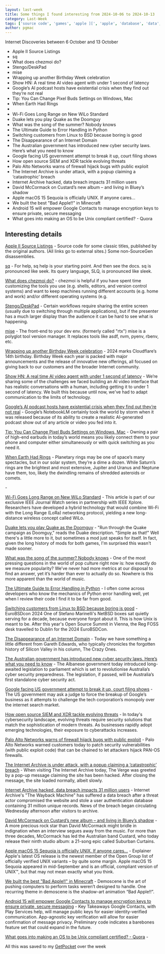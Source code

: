```yaml
---
layout: last-week
title: Some things I found interesting from 2024-10-06 to 2024-10-13
category: Last-Week
tags: ['source code', 'games', 'apple ][', 'apple', 'database', 'data', 'convert', 'personalisation', 'dotfiles', 'virtualisation', 'desktop', 'development', 'environment', 'network', 'cloudflare', 'ai', 'llm', 'google', 'ai', 'headphones', 'audio', 'space', 'earth', 'photography', 'open source', 'hardware', 'wifi', 'power', 'networking', 'mods', 'games', 'music', 'data', 'python', 'programming', 'freebsd', 'internet', 'domains', 'security', 'cyber', 'google', 'xdr', 'siem', 'security', 'malware', 'cyber', 'security', 'networking', 'cyber', 'internet', 'ddos', 'security', 'internet', 'ddos', 'data breach', 'cyber', 'music', 'australia', 'unix', 'macos', 'minecraft', 'demo', 'messaging', 'google', 'encryption', 'unix', 'macos']
author: pgmac
---
```


Internet Discoveries between  6 October and 13 October
- Apple II Source Listings
- sq
- What does chezmoi do?
- Stengo/DeskPad
- mise
- Wrapping up another Birthday Week celebration
- Show HN: A real time AI video agent with under 1 second of latency
- Google’s AI podcast hosts have existential crisis when they find out they’re not real
- Tip: You Can Change Pixel Buds Settings on Windows, Mac
- When Earth Had Rings
- 
- Wi-Fi Goes Long Range on New WiLo Standard
- Duake lets you play Quake as the Doomguy
- What was the song of the summer? Nobody knows
- The Ultimate Guide to Error Handling in Python
- Switching customers from Linux to BSD because boring is good
- The Disappearance of an Internet Domain
- The Australian government has introduced new cyber security laws. Here’s what you need to know
- Google facing US government attempt to break it up, court filing shows
- How open source SIEM and XDR tackle evolving threats
- Palo Alto Networks warns of firewall hijack bugs with public exploit
- The Internet Archive is under attack, with a popup claiming a ‘catastrophic’ breach
- Internet Archive hacked, data breach impacts 31 million users
- David McCormack on Custard’s new album – and living in Bluey’s shadow
- Apple macOS 15 Sequoia is officially UNIX. If anyone cares...
- We built the best "Bad Apple!!" in Minecraft
- Android 15 will empower Google Contacts to manage encryption keys to ensure private, secure messaging
- What goes into making an OS to be Unix compliant certified? - Quora

## Interesting details

<a name='Apple II Source Listings'>[Apple II Source Listings](https://6502disassembly.com/other-a2.html)</a> - Source code for some classic titles, published by the original authors. (All links go to external sites.) Some non-SourceGen disassemblies.

<a name='sq'>[sq](https://sq.io/)</a> - For help, sq help is your starting point. And then see the docs. sq is pronounced like seek. Its query language, SLQ, is pronounced like sleek.

<a name='What does chezmoi do?'>[What does chezmoi do?](https://chezmoi.io/what-does-chezmoi-do/)</a> - chezmoi is helpful if you have spent time customizing the tools you use (e.g. shells, editors, and version control systems) and want to keep machines running different accounts (e.g. home and work) and/or different operating systems (e.g.

<a name='Stengo/DeskPad'>[Stengo/DeskPad](https://github.com/Stengo/DeskPad)</a> - Certain workflows require sharing the entire screen (usually due to switching through multiple applications), but if the presenter has a much larger display than the audience it can be hard to see what is happening.

<a name='mise'>[mise](https://mise.jdx.dev)</a> - The front-end to your dev env. (formerly called "rtx") mise is a polyglot tool version manager. It replaces tools like asdf, nvm, pyenv, rbenv, etc.

<a name='Wrapping up another Birthday Week celebration'>[Wrapping up another Birthday Week celebration](https://blog.cloudflare.com/birthday-week-2024-wrap-up)</a> - 2024 marks Cloudflare’s 14th birthday. Birthday Week each year is packed with major announcements and the release of innovative new offerings, all focused on giving back to our customers and the broader Internet community.

<a name='Show HN: A real time AI video agent with under 1 second of latency'>[Show HN: A real time AI video agent with under 1 second of latency](https://news.ycombinator.com/item?id=41710227)</a> - We’re sharing some of the challenges we faced building an AI video interface that has realistic conversations with a human, including getting it to under 1 second of latency. We built this because until now, we've had to adapt communication to the limits of technology.

<a name='Google’s AI podcast hosts have existential crisis when they find out they’re not real'>[Google’s AI podcast hosts have existential crisis when they find out they’re not real](https://www.techradar.com/computing/artificial-intelligence/google-s-ai-podcast-hosts-have-existential-crisis-when-they-find-out-they-re-not-real)</a> - Google’s NotebookLM certainly took the world by storm when it was released because of its ability to create a realistic AI-generated podcast show out of any article or video you fed into it.

<a name='Tip: You Can Change Pixel Buds Settings on Windows, Mac'>[Tip: You Can Change Pixel Buds Settings on Windows, Mac](https://www.droid-life.com/2024/10/02/change-pixel-buds-settings-on-windows-mac/)</a> - Owning a pair of high-end earbuds in today’s world means you likely connect them to your phone and computer either simultaneously or with quick switching as you need it.

<a name='When Earth Had Rings'>[When Earth Had Rings](https://nautil.us/when-earth-had-rings-920177/)</a> - Planetary rings may be one of space’s many spectacles, but in our solar system, they’re a dime a dozen. While Saturn’s rings are the brightest and most extensive, Jupiter and Uranus and Neptune have them, too, likely the dwindling remains of shredded asteroids or comets.

<a name=''>[](https://m.dpreview.com/articles/0535447263/the-sitina-s1-how-a-determined-diy-photographer-built-his-own-full-frame-camera)</a> - 

<a name='Wi-Fi Goes Long Range on New WiLo Standard'>[Wi-Fi Goes Long Range on New WiLo Standard](https://spectrum.ieee.org/wi-fi-lora-hybrid)</a> - This article is part of our exclusive IEEE Journal Watch series in partnership with IEEE Xplore. Researchers have developed a hybrid technology that would combine Wi-Fi with the Long Range (LoRa) networking protocol, yielding a new long-distance wireless concept called WiLo.

<a name='Duake lets you play Quake as the Doomguy'>[Duake lets you play Quake as the Doomguy](https://www.pcgamer.com/games/fps/duake-lets-you-play-quake-as-the-doomguy/)</a> - "Run through the Quake campaign as Doomguy," reads the Duake description. "Simple as that!" Well there's a little more to it, but sometimes a mod just speaks for itself. In fact, given the long history of mods for both games, I'm surprised this wasn't made sooner.

<a name='What was the song of the summer? Nobody knows'>[What was the song of the summer? Nobody knows](https://sherwood.news/culture/song-of-the-summer-measuring-music-popularity-challenges/)</a> - One of the most pressing questions in the world of pop culture right now is: how exactly do we measure popularity? We’ve never had more metrics at our disposal to find an answer, yet it’s harder than ever to actually do so. Nowhere is this more apparent than the world of music.

<a name='The Ultimate Guide to Error Handling in Python'>[The Ultimate Guide to Error Handling in Python](https://blog.miguelgrinberg.com/post/the-ultimate-guide-to-error-handling-in-python)</a> - I often come across developers who know the mechanics of Python error handling well, yet when I review their code I find it to be far from good.

<a name='Switching customers from Linux to BSD because boring is good'>[Switching customers from Linux to BSD because boring is good](https://www.theregister.com/2024/10/08/switching_from_linux_to_bsd/)</a> - EuroBSDcon 2024 One of Stefano Marinelli's NetBSD boxes sat quietly serving for a decade, because everyone forgot about it. This is how Unix is meant to be. After this year's Open Source Summit in Vienna, the Reg FOSS desk travelled to Dublin for the 2024 EuroBSDCon.

<a name='The Disappearance of an Internet Domain'>[The Disappearance of an Internet Domain](https://every.to/p/the-disappearance-of-an-internet-domain)</a> - Today we have something a little different from Gareth Edwards, who typically chronicles the forgotten history of Silicon Valley in his column, The Crazy Ones.

<a name='The Australian government has introduced new cyber security laws. Here’s what you need to know'>[The Australian government has introduced new cyber security laws. Here’s what you need to know](https://theconversation.com/the-australian-government-has-introduced-new-cyber-security-laws-heres-what-you-need-to-know-240889)</a> - The Albanese government today introduced long-awaited legislation to parliament which is set to revolutionise Australia’s cyber security preparedness. The legislation, if passed, will be Australia’s first standalone cyber security act.

<a name='Google facing US government attempt to break it up, court filing shows'>[Google facing US government attempt to break it up, court filing shows](https://www.theguardian.com/technology/2024/oct/09/google-us-government-attempt-break-up-business-court-filing)</a> - The US government may ask a judge to force the breakup of Google’s business as it attempts to challenge the tech corporation’s monopoly over the internet search market.

<a name='How open source SIEM and XDR tackle evolving threats'>[How open source SIEM and XDR tackle evolving threats](https://www.bleepingcomputer.com/news/security/how-open-source-siem-and-xdr-tackle-evolving-threats/)</a> - In today's cybersecurity landscape, evolving threats require security solutions that match the sophistication of modern threats. As businesses rapidly adopt emerging technologies, their exposure to cyberattacks increases.

<a name='Palo Alto Networks warns of firewall hijack bugs with public exploit'>[Palo Alto Networks warns of firewall hijack bugs with public exploit](https://www.bleepingcomputer.com/news/security/palo-alto-networks-warns-of-firewall-hijack-bugs-with-public-exploit/)</a> - Palo Alto Networks warned customers today to patch security vulnerabilities (with public exploit code) that can be chained to let attackers hijack PAN-OS firewalls.

<a name='The Internet Archive is under attack, with a popup claiming a ‘catastrophic’ breach'>[The Internet Archive is under attack, with a popup claiming a ‘catastrophic’ breach](https://www.theverge.com/2024/10/9/24266419/internet-archive-ddos-attack-pop-up-message)</a> - When visiting The Internet Archive today, The Verge was greeted by a pop-up message claiming the site has been hacked. After closing the message, the site loaded normally, albeit slowly.

<a name='Internet Archive hacked, data breach impacts 31 million users'>[Internet Archive hacked, data breach impacts 31 million users](https://www.bleepingcomputer.com/news/security/internet-archive-hacked-data-breach-impacts-31-million-users/)</a> - Internet Archive's "The Wayback Machine" has suffered a data breach after a threat actor compromised the website and stole a user authentication database containing 31 million unique records. News of the breach began circulating Wednesday afternoon after visitors to archive.

<a name='David McCormack on Custard’s new album – and living in Bluey’s shadow'>[David McCormack on Custard’s new album – and living in Bluey’s shadow](https://www.theguardian.com/music/2024/oct/11/david-mccormack-custard-new-album-suburban-curtains-interview-bluey)</a> - A more precious rock star than David McCormack might bridle in indignation when an interview segues away from the music. For more than three decades, McCormack has led the Australian band Custard, who today release their ninth studio album: a 21-song epic called Suburban Curtains.

<a name='Apple macOS 15 Sequoia is officially UNIX. If anyone cares...'>[Apple macOS 15 Sequoia is officially UNIX. If anyone cares...](https://www.theregister.com/2024/10/11/macos_15_is_unix/)</a> - Explainer Apple's latest OS release is the newest member of the Open Group list of officially verified UNIX variants – by quite some margin. Apple macOS 15 Sequoia appeared in mid-September and is an official, compliant version of UNIX™, but that may not mean exactly what you think.

<a name='We built the best "Bad Apple!!" in Minecraft'>[We built the best "Bad Apple!!" in Minecraft](https://purplesyringa.moe/blog/we-built-the-best-bad-apple-in-minecraft/)</a> - Demoscene is the art of pushing computers to perform tasks weren’t designed to handle. One recurring theme in demoscene is the shadow-art animation “Bad Apple!!”.

<a name='Android 15 will empower Google Contacts to manage encryption keys to ensure private, secure messaging'>[Android 15 will empower Google Contacts to manage encryption keys to ensure private, secure messaging](https://www.androidpolice.com/google-contacts-will-soon-help-you-verify-end-to-end-encryption-across-your-apps/)</a> - Key Takeaways Google Contacts, with Play Services help, will manage public keys for easier identity-verified communication. App-agnostic key verification will allow for easier confirmation of message privacy. Preliminary code indicates a barebones feature set that could expand in the future.

<a name='What goes into making an OS to be Unix compliant certified? - Quora'>[What goes into making an OS to be Unix compliant certified? - Quora](https://www.quora.com/What-goes-into-making-an-OS-to-be-Unix-compliant-certified)</a> - 

All this was saved to my [GetPocket](https://getpocket.com/) over the week